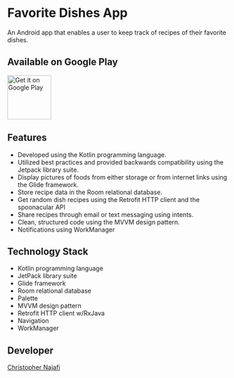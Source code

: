 # Favorite Dishes App

An Android app that enables a user to keep track of recipes of their favorite dishes.

## Available on Google Play

<a href="https://play.google.com/store/apps/details?id=com.chrisnajafi.favdish" target="_blank">
<img src="https://play.google.com/intl/en_us/badges/images/generic/en-play-badge.png" alt="Get it on Google Play" height="100"/></a>

## Features

- Developed using the Kotlin programming language.
- Utilized best practices and provided backwards compatibility using the Jetpack library suite.
- Display pictures of foods from either storage or from internet links using the Glide framework.
- Store recipe data in the Room relational database.
- Get random dish recipes using the Retrofit HTTP client and the spoonacular API
- Share recipes through email or text messaging using intents.
- Clean, structured code using the MVVM design pattern.
- Notifications using WorkManager

## Technology Stack

- Kotlin programming language
- JetPack library suite
- Glide framework
- Room relational database
- Palette
- MVVM design pattern
- Retrofit HTTP client w/RxJava
- Navigation
- WorkManager

## Developer

[Christopher Najafi](https://www.chrisnajafi.com/)
